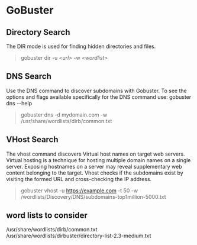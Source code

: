 # GoBuster

## Directory Search

The DIR mode is used for finding hidden directories and files. 

> gobuster dir -u *\<url\>* -w *\<wordlist\>*

## DNS Search

Use the DNS command to discover subdomains with Gobuster. To see the options and flags available specifically for the DNS command use: gobuster dns --help

> gobuster dns -d mydomain.com -w /usr/share/wordlists/dirb/common.txt

## VHost Search

The vhost command discovers Virtual host names on target web servers. Virtual hosting is a technique for hosting multiple domain names on a single server. Exposing hostnames on a server may reveal supplementary web content belonging to the target. Vhost checks if the subdomains exist by visiting the formed URL and cross-checking the IP address.

> gobuster vhost -u https://example.com -t 50 -w /wordlists/Discovery/DNS/subdomains-top1million-5000.txt 

## word lists to consider
/usr/share/wordlists/dirb/common.txt
/usr/share/wordlists/dirbuster/directory-list-2.3-medium.txt